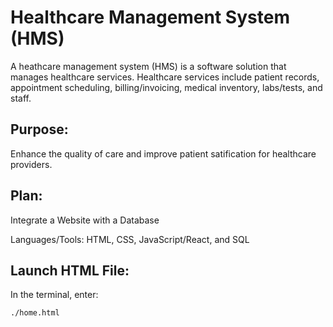 # Healthcare Management System (HMS)

A heathcare management system (HMS) is a software solution that manages healthcare services. Healthcare services include patient records, appointment scheduling, billing/invoicing, medical inventory, labs/tests, and staff.

## Purpose:

Enhance the quality of care and improve patient satification for healthcare providers.

## Plan:

Integrate a Website with a Database </br>

Languages/Tools: HTML, CSS, JavaScript/React, and SQL

## Launch HTML File:

In the terminal, enter:
```
./home.html
```